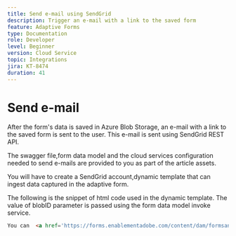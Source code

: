 ```yaml
---
title: Send e-mail using SendGrid
description: Trigger an e-mail with a link to the saved form
feature: Adaptive Forms
type: Documentation
role: Developer
level: Beginner
version: Cloud Service
topic: Integrations
jira: KT-8474
duration: 41
---
```

# Send e-mail

After the form's data is saved in Azure Blob Storage, an e-mail with a link to the saved form is sent to the user. This e-mail is sent using SendGrid REST API.

The swagger file,form data model and the cloud services configuration needed to send e-mails are provided to you as part of the article assets.

You will have to create a SendGrid account,dynamic template that can ingest data captured in the adaptive form.


The following is the snippet of html code used in the dynamic template. The value of blobID parameter is passed using the form data model invoke service.

```html
You can  <a href='https://forms.enablementadobe.com/content/dam/formsanddocuments/azureportalstorage/creditcardapplication/jcr:content?wcmmode=disabled&ampguid={{blobID}}'>access your application here</a> and complete it.
```


